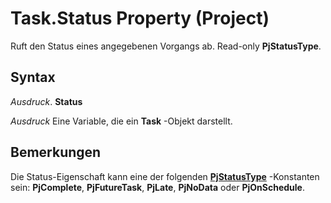 
# Task.Status Property (Project)

Ruft den Status eines angegebenen Vorgangs ab. Read-only  **PjStatusType**.


## Syntax

 _Ausdruck_. **Status**

 _Ausdruck_ Eine Variable, die ein **Task** -Objekt darstellt.


## Bemerkungen

Die Status-Eigenschaft kann eine der folgenden  **[PjStatusType](575de6df-978c-3c83-e7f4-792e6e141d93.md)** -Konstanten sein: **PjComplete**, **PjFutureTask**, **PjLate**, **PjNoData** oder **PjOnSchedule**.


